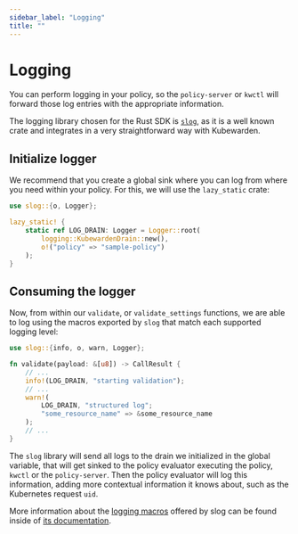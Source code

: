 ```yaml
---
sidebar_label: "Logging"
title: ""
---
```


<head>
  <link rel="canonical" href="https://docs.kubewarden.io/writing-policies/rust/logging"/>
</head>

# Logging

You can perform logging in your policy, so the `policy-server` or `kwctl` will forward those log
entries with the appropriate information.

The logging library chosen for the Rust SDK is [`slog`](https://github.com/slog-rs/slog), as it is a
well known crate and integrates in a very straightforward way with Kubewarden.

## Initialize logger

We recommend that you create a global sink where you can log from where you need within your policy. For this, we will use the `lazy_static` crate:

```rust
use slog::{o, Logger};

lazy_static! {
    static ref LOG_DRAIN: Logger = Logger::root(
        logging::KubewardenDrain::new(),
        o!("policy" => "sample-policy")
    );
}
```

## Consuming the logger

Now, from within our `validate`, or `validate_settings` functions, we are able to log using the macros exported by `slog` that match each supported logging level:

```rust
use slog::{info, o, warn, Logger};

fn validate(payload: &[u8]) -> CallResult {
    // ...
    info!(LOG_DRAIN, "starting validation");
    // ...
    warn!(
        LOG_DRAIN, "structured log";
        "some_resource_name" => &some_resource_name
    );
    // ...
}
```

The `slog` library will send all logs to the drain we initialized in the global variable, that will
get sinked to the policy evaluator executing the policy, `kwctl` or the `policy-server`. Then the
policy evaluator will log this information, adding more contextual information it knows about, such
as the Kubernetes request `uid`.

More information about the [logging macros](https://docs.rs/slog/2.7.0/slog/macro.log.html) offered
by slog can be found inside of [its documentation](https://docs.rs/slog/2.7.0/slog/index.html).